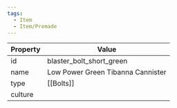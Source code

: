 ```yaml
---
tags:
  - Item
  - Item/Premade
---
```


| Property | Value                             |
| -------- | --------------------------------- |
| id       | blaster_bolt_short_green          |
| name     | Low Power Green Tibanna Cannister |
| type     | [[Bolts]]                         |
| culture  |                                   |


